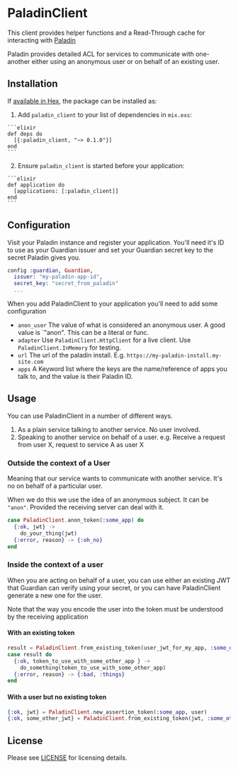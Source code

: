 # PaladinClient

This client provides helper functions and a Read-Through cache for interacting with [Paladin](https://github.com/opendoor-labs/paladin)

Paladin provides detailed ACL for services to communicate with one-another either using an anonymous user or on behalf of an existing user.

## Installation

If [available in Hex](https://hex.pm/docs/publish), the package can be installed as:

  1. Add `paladin_client` to your list of dependencies in `mix.exs`:

    ```elixir
    def deps do
      [{:paladin_client, "~> 0.1.0"}]
    end
    ```

  2. Ensure `paladin_client` is started before your application:

    ```elixir
    def application do
      [applications: [:paladin_client]]
    end
    ```

## Configuration

Visit your Paladin instance and register your application. 
You'll need it's ID to use as your Guardian issuer and set your Guardian secret key to the secret Paladin gives you.

```elixir
config :guardian, Guardian,
  issuer: "my-paladin-app-id",
  secret_key: "secret_from_paladin"
  ...
```
      
When you add PaladinClient to your application you'll need to add some configuration

* `anon_user` The value of what is considered an anonymous user. A good value is `"anon". This can be a literal or func.
* `adapter` Use `PaladinClient.HttpClient` for a live client. Use `PaladinClient.InMemory` for testing.
* `url` The url of the paladin install. E.g. `https://my-paladin-install.my-site.com`
* `apps` A Keyword list where the keys are the name/reference of apps you talk to, and the value is their Paladin ID.

## Usage

You can use PaladinClient in a number of different ways. 

1. As a plain service talking to another service. No user involved.
2. Speaking to another service on behalf of a user. e.g. Receive a request from user X, request to service A as user X

### Outside the context of a User

Meaning that our service wants to communicate with another service.
It's no on behalf of a particular user.

When we do this we use the idea of an anonymous subject. It can be `"anon"`. Provided the receiving server can deal with it.

```elixir
case PaladinClient.anon_token(:some_app) do
  {:ok, jwt} ->
    do_your_thing(jwt)
  {:error, reason} -> {:oh_no}
end
```

### Inside the context of a user

When you are acting on behalf of a user, you can use either an existing JWT that Guardian can verify using your secret, 
or you can have PaladinClient generate a new one for the user.

Note that the way you encode the user into the token must be understood by the receiving application

#### With an existing token

```elixir
result = PaladinClient.from_existing_token(user_jwt_for_my_app, :some_other_app)
case result do
  {:ok, token_to_use_with_some_other_app } ->
    do_something(token_to_use_with_some_other_app)
  {:error, reason} -> {:bad, :things}
end
```

#### With a user but no existing token

```elixir
{:ok, jwt} = PaladinClient.new_assertion_token(:some_app, user)
{:ok, some_other_jwt} = PaladinClient.from_existing_token(jwt, :some_other_app)
```

## License

Please see [LICENSE](https://github.com/opendoor-labs/pilgrim_client/blob/master/LICENSE) for licensing details.
